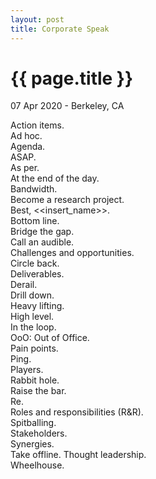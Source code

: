 ```yaml
---
layout: post
title: Corporate Speak
---
```


{{ page.title }}
================

<p class="meta">07 Apr 2020 - Berkeley, CA</p>

Action items.  
Ad hoc.  
Agenda.  
ASAP.  
As per.  
At the end of the day.  
Bandwidth.  
Become a research project.  
Best, <<insert_name>>.  
Bottom line.  
Bridge the gap.  
Call an audible.  
Challenges and opportunities.  
Circle back.  
Deliverables.  
Derail.  
Drill down.  
Heavy lifting.  
High level.  
In the loop.  
OoO: Out of Office.  
Pain points.  
Ping.  
Players.  
Rabbit hole.  
Raise the bar.  
Re.  
Roles and responsibilities (R&R).  
Spitballing.  
Stakeholders.  
Synergies.  
Take offline. 
Thought leadership.  
Wheelhouse.